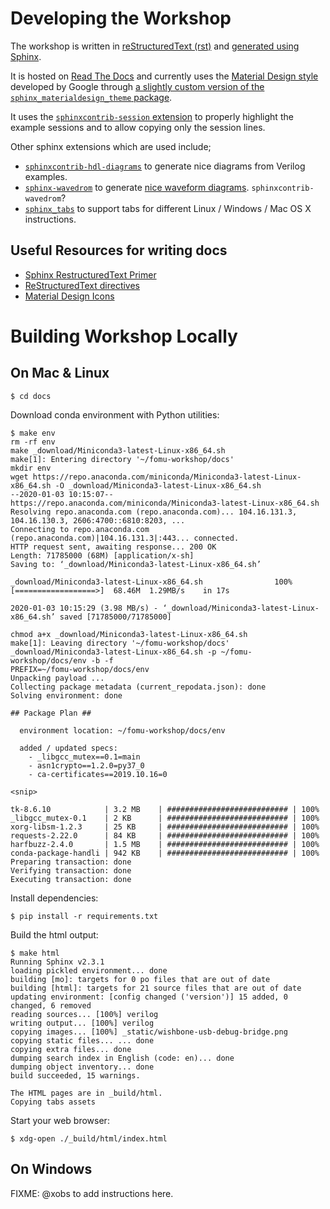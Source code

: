 # Developing the Workshop

The workshop is written in
[reStructuredText (rst)](https://en.wikipedia.org/wiki/ReStructuredText) and
[generated using Sphinx](https://www.sphinx-doc.org/en/master/).

It is hosted on [Read The Docs](http://readthedocs.org/) and currently uses the
[Material Design style](https://material.io/) developed by Google through
[a slightly custom version of the `sphinx_materialdesign_theme` package](http://github.com/SymbiFlow/sphinx_materialdesign_theme).

It uses the [`sphinxcontrib-session` extension](https://github.com/mithro/sphinxcontrib-session)
to properly highlight the example sessions and to allow copying only the
session lines.

Other sphinx extensions which are used include;

- [`sphinxcontrib-hdl-diagrams`](http://sphinxcontrib-hdl-diagrams.rtfd.io/) to
  generate nice diagrams from Verilog examples.
- [`sphinx-wavedrom`](https://github.com/bavovanachte/sphinx-wavedrom) to
  generate [nice waveform diagrams](http://wavedrom.com/). `sphinxcontrib-wavedrom`?
- [`sphinx_tabs`](https://github.com/djungelorm/sphinx-tabs) to support tabs
  for different Linux / Windows / Mac OS X instructions.

## Useful Resources for writing docs

- [Sphinx RestructuredText Primer](https://www.sphinx-doc.org/en/master/usage/restructuredtext/basics.html)
- [ReStructuredText directives](https://docutils.sourceforge.io/docs/ref/rst/directives.html)
- [Material Design Icons](https://material.io/resources/icons/)

# Building Workshop Locally

## On Mac & Linux

```shell-session
$ cd docs
```
Download conda environment with Python utilities:

```shell-session
$ make env
rm -rf env
make _download/Miniconda3-latest-Linux-x86_64.sh
make[1]: Entering directory '~/fomu-workshop/docs'
mkdir env
wget https://repo.anaconda.com/miniconda/Miniconda3-latest-Linux-x86_64.sh -O _download/Miniconda3-latest-Linux-x86_64.sh
--2020-01-03 10:15:07--  https://repo.anaconda.com/miniconda/Miniconda3-latest-Linux-x86_64.sh
Resolving repo.anaconda.com (repo.anaconda.com)... 104.16.131.3, 104.16.130.3, 2606:4700::6810:8203, ...
Connecting to repo.anaconda.com (repo.anaconda.com)|104.16.131.3|:443... connected.
HTTP request sent, awaiting response... 200 OK
Length: 71785000 (68M) [application/x-sh]
Saving to: ‘_download/Miniconda3-latest-Linux-x86_64.sh’

_download/Miniconda3-latest-Linux-x86_64.sh                100%[==================>]  68.46M  1.29MB/s    in 17s

2020-01-03 10:15:29 (3.98 MB/s) - ‘_download/Miniconda3-latest-Linux-x86_64.sh’ saved [71785000/71785000]

chmod a+x _download/Miniconda3-latest-Linux-x86_64.sh
make[1]: Leaving directory '~/fomu-workshop/docs'
_download/Miniconda3-latest-Linux-x86_64.sh -p ~/fomu-workshop/docs/env -b -f
PREFIX=~/fomu-workshop/docs/env
Unpacking payload ...
Collecting package metadata (current_repodata.json): done
Solving environment: done

## Package Plan ##

  environment location: ~/fomu-workshop/docs/env

  added / updated specs:
    - _libgcc_mutex==0.1=main
    - asn1crypto==1.2.0=py37_0
    - ca-certificates==2019.10.16=0

<snip>

tk-8.6.10            | 3.2 MB    | ########################### | 100%
_libgcc_mutex-0.1    | 2 KB      | ########################### | 100%
xorg-libsm-1.2.3     | 25 KB     | ########################### | 100%
requests-2.22.0      | 84 KB     | ########################### | 100%
harfbuzz-2.4.0       | 1.5 MB    | ########################### | 100%
conda-package-handli | 942 KB    | ########################### | 100%
Preparing transaction: done
Verifying transaction: done
Executing transaction: done
```

Install dependencies:

```shell-session
$ pip install -r requirements.txt
```

Build the html output:

```shell-session
$ make html
Running Sphinx v2.3.1
loading pickled environment... done
building [mo]: targets for 0 po files that are out of date
building [html]: targets for 21 source files that are out of date
updating environment: [config changed ('version')] 15 added, 0 changed, 6 removed
reading sources... [100%] verilog
writing output... [100%] verilog
copying images... [100%] _static/wishbone-usb-debug-bridge.png
copying static files... ... done
copying extra files... done
dumping search index in English (code: en)... done
dumping object inventory... done
build succeeded, 15 warnings.

The HTML pages are in _build/html.
Copying tabs assets
```

Start your web browser:

```shell-session
$ xdg-open ./_build/html/index.html
```

## On Windows

FIXME: @xobs to add instructions here.
